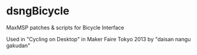dsngBicycle
===========

MaxMSP patches &amp; scripts for Bicycle Interface

Used in "Cycling on Desktop" in Maker Faire Tokyo 2013 by "daisan nangu gakudan"